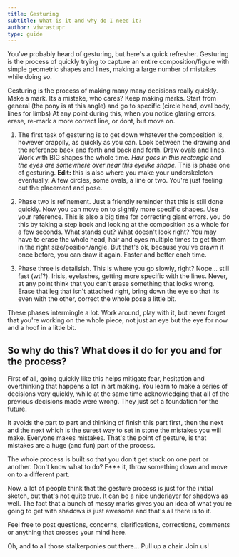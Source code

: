 ```yaml
---
title: Gesturing
subtitle: What is it and why do I need it?
author: viwrastupr
type: guide
---
```

You've probably heard of gesturing, but here's a quick refresher. Gesturing is the process of quickly trying to capture an entire composition/figure with simple geometric shapes and lines, making a large number of mistakes while doing so.

Gesturing is the process of making many many decisions really quickly. Make a mark. Its a mistake, who cares? Keep making marks. Start from general (the pony is at this angle) and go to specific (circle head, oval body, lines for limbs) At any point during this, when you notice glaring errors, erase, re-mark a more correct line, or dont, but move on.

1.  The first task of gesturing is to get down whatever the composition is, however crappily, as quickly as you can. Look between the drawing and the reference back and forth and back and forth. Draw ovals and lines. Work with BIG shapes the whole time. _Hair goes in this rectangle_ and _the eyes are somewhere over near this eyelike shape_. This is phase one of gesturing. **Edit:** this is also where you make your underskeleton eventually. A few circles, some ovals, a line or two. You're just feeling out the placement and pose.

2.  Phase two is refinement. Just a friendly reminder that this is still done quickly. Now you can move on to slightly more specific shapes. Use your reference. This is also a big time for correcting giant errors. you do this by taking a step back and looking at the composition as a whole for a few seconds. What stands out? What doesn't look right? You may have to erase the whole head, hair and eyes multiple times to get them in the right size/position/angle. But that's ok, because you've drawn it once before, you can draw it again. Faster and better each time.

3.  Phase three is detailsish. This is where you go slowly, right? Nope... still fast (wtf?). Irisis, eyelashes, getting more specific with the lines. Never, at any point think that you can't erase something that looks wrong. Erase that leg that isn't attached right, bring down the eye so that its even with the other, correct the whole pose a little bit.

These phases intermingle a lot. Work around, play with it, but never forget that you're working on the whole piece, not just an eye but the eye for now and a hoof in a little bit.


## So why do this? What does it do for you and for the process?

First of all, going quickly like this helps mitigate fear, hesitation and overthinking that happens a lot in art making. You learn to make a series of decisions very quickly, while at the same time acknowledging that all of the previous decisions made were wrong. They just set a foundation for the future.

It avoids the part to part and thinking of finish this part first, then the next and the next which is the surest way to set in stone the mistakes you will make. Everyone makes mistakes. That's the point of gesture, is that mistakes are a huge (and fun) part of the process.

The whole process is built so that you don't get stuck on one part or another. Don't know what to do? F*** it, throw something down and move on to a different part.

Now, a lot of people think that the gesture process is just for the initial sketch, but that's not quite true. It can be a nice underlayer for shadows as well. The fact that a bunch of messy marks gives you an idea of what you're going to get with shadows is just awesome and that's all there is to it.

Feel free to post questions, concerns, clarifications, corrections, comments or anything that crosses your mind here.

Oh, and to all those stalkerponies out there... Pull up a chair. Join us!
